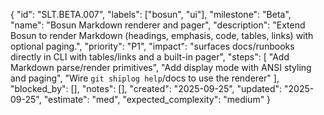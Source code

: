 {
  "id": "SLT.BETA.007",
  "labels": ["bosun", "ui"],
  "milestone": "Beta",
  "name": "Bosun Markdown renderer and pager",
  "description": "Extend Bosun to render Markdown (headings, emphasis, code, tables, links) with optional paging.",
  "priority": "P1",
  "impact": "surfaces docs/runbooks directly in CLI with tables/links and a built-in pager",
  "steps": [
    "Add Markdown parse/render primitives",
    "Add display mode with ANSI styling and paging",
    "Wire `git shiplog help`/docs to use the renderer"
  ],
  "blocked_by": [],
  "notes": [],
  "created": "2025-09-25",
  "updated": "2025-09-25",
  "estimate": "med",
  "expected_complexity": "medium"
}
